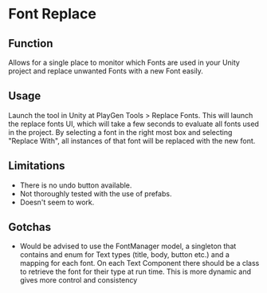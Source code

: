 # Font Replace
## Function 
Allows for a single place to monitor which Fonts are used in your Unity project and replace unwanted Fonts with a new Font easily.
## Usage
Launch the tool in Unity at PlayGen Tools > Replace Fonts. This will launch the replace fonts UI, which will take a few seconds to evaluate all fonts used in the project. By selecting a font in the right most box and selecting "Replace With", all instances of that font will be replaced with the new font.
## Limitations
- There is no undo button available. 
- Not thoroughly tested with the use of prefabs.
- Doesn't seem to work.
## Gotchas
- Would be advised to use the FontManager model, a singleton that contains and enum for Text types (title, body, button etc.) and a mapping for each font. On each Text Component there should be a class to retrieve the font for their type at run time. This is more dynamic and gives more control and consistency